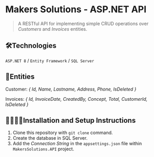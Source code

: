 
# Makers Solutions - ASP.NET API

> A RESTful API for implementing simple CRUD operations over *Customers* and *Invoices* entities.

## 🛠️Technologies
`ASP.NET 8` / `Entity Framework` / `SQL Server`

## 👥Entities

Customer: *{ Id, Name, Lastname, Address, Phone, IsDeleted }*

Invoices: *{ Id, InvoiceDate, CreatedBy, Concept, Total, CustomerId, IsDeleted }*

## 🚧👷🏼‍♂️Installation and Setup Instructions

1. Clone this repository with `git clone` command.
2. Create the database in SQL Server.
3. Add the *Connection String* in the `appsettings.json` file within `MakersSolutions.API` project.
